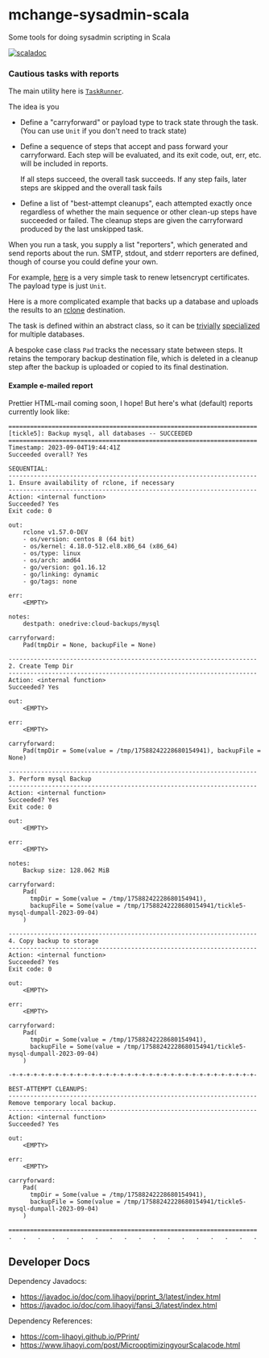 # mchange-sysadmin-scala

Some tools for doing sysadmin scripting in Scala

[![scaladoc](https://javadoc.io/badge2/com.mchange/mchange-sysadmin-scala_3/scaladoc.svg)](https://javadoc.io/doc/com.mchange/mchange-sysadmin-scala_3)

### Cautious tasks with reports

The main utility here is [`TaskRunner`](src/main/scala/com/mchange/sysadmin/TaskRunner.scala).

The idea is you

* Define a "carryforward" or payload type to track state through the task.
  (You can use `Unit` if you don't need to track state)
* Define a sequence of steps that accept and pass forward your carryforward.
  Each step will be evaluated, and its exit code, out, err, etc. will be 
  included in reports.

  If all steps succeed, the overall task succeeds. If any step fails, later steps
  are skipped and the overall task fails
* Define a list of "best-attempt cleanups", each attempted exactly once
  regardless of whether the main sequence or other clean-up steps have succeeded
  or failed. The cleanup steps are given the carryforward produced by the last
  unskipped task.

When you run a task, you supply a list "reporters", which generated and send
reports about the run. SMTP, stdout, and stderr reporters are defined, though
of course you could define your own.

For example, [here](https://github.com/swaldman/mchange-sysadmin-scripts/blob/main/taskbin/renew-certs)
is a very simple task to renew letsencrypt certificates. The payload type is just `Unit`.

Here is a more complicated example that backs up a database and uploads the
results to an [rclone](https://rclone.org/) destination.

The task is defined
within an abstract class, so it can be [trivially](https://github.com/swaldman/mchange-sysadmin-scripts/blob/main/taskbin/backup-postgres)
[specialized](https://github.com/swaldman/mchange-sysadmin-scripts/blob/main/taskbin/backup-mysql) for
multiple databases.

A bespoke case class `Pad` tracks the necessary state between steps. It retains
the temporary backup destination file, which is deleted in a cleanup step after 
the backup is uploaded or copied to its final destination.

#### Example e-mailed report

Prettier HTML-mail coming soon, I hope! But here's what (default) reports
currently look like:

```plaintext
=====================================================================
[tickle5]: Backup mysql, all databases -- SUCCEEDED
=====================================================================
Timestamp: 2023-09-04T19:44:41Z
Succeeded overall? Yes

SEQUENTIAL:
---------------------------------------------------------------------
1. Ensure availability of rclone, if necessary
---------------------------------------------------------------------
Action: <internal function>
Succeeded? Yes
Exit code: 0

out:
    rclone v1.57.0-DEV
    - os/version: centos 8 (64 bit)
    - os/kernel: 4.18.0-512.el8.x86_64 (x86_64)
    - os/type: linux
    - os/arch: amd64
    - go/version: go1.16.12
    - go/linking: dynamic
    - go/tags: none

err:
    <EMPTY>

notes:
    destpath: onedrive:cloud-backups/mysql

carryforward:
    Pad(tmpDir = None, backupFile = None)

---------------------------------------------------------------------
2. Create Temp Dir
---------------------------------------------------------------------
Action: <internal function>
Succeeded? Yes

out:
    <EMPTY>

err:
    <EMPTY>

carryforward:
    Pad(tmpDir = Some(value = /tmp/17588242228680154941), backupFile = None)

---------------------------------------------------------------------
3. Perform mysql Backup
---------------------------------------------------------------------
Action: <internal function>
Succeeded? Yes
Exit code: 0

out:
    <EMPTY>

err:
    <EMPTY>

notes:
    Backup size: 128.062 MiB

carryforward:
    Pad(
      tmpDir = Some(value = /tmp/17588242228680154941),
      backupFile = Some(value = /tmp/17588242228680154941/tickle5-mysql-dumpall-2023-09-04)
    )

---------------------------------------------------------------------
4. Copy backup to storage
---------------------------------------------------------------------
Action: <internal function>
Succeeded? Yes
Exit code: 0

out:
    <EMPTY>

err:
    <EMPTY>

carryforward:
    Pad(
      tmpDir = Some(value = /tmp/17588242228680154941),
      backupFile = Some(value = /tmp/17588242228680154941/tickle5-mysql-dumpall-2023-09-04)
    )

-+-+-+-+-+-+-+-+-+-+-+-+-+-+-+-+-+-+-+-+-+-+-+-+-+-+-+-+-+-+-+-+-+-+-

BEST-ATTEMPT CLEANUPS:
---------------------------------------------------------------------
Remove temporary local backup.
---------------------------------------------------------------------
Action: <internal function>
Succeeded? Yes

out:
    <EMPTY>

err:
    <EMPTY>

carryforward:
    Pad(
      tmpDir = Some(value = /tmp/17588242228680154941),
      backupFile = Some(value = /tmp/17588242228680154941/tickle5-mysql-dumpall-2023-09-04)
    )

=====================================================================
.   .   .   .   .   .   .   .   .   .   .   .   .   .   .   .   .   .
```

## Developer Docs

Dependency Javadocs:
* https://javadoc.io/doc/com.lihaoyi/pprint_3/latest/index.html
* https://javadoc.io/doc/com.lihaoyi/fansi_3/latest/index.html

Dependency References:
* https://com-lihaoyi.github.io/PPrint/
* https://www.lihaoyi.com/post/MicrooptimizingyourScalacode.html
